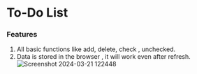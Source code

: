 # To-Do List
### Features
1. All basic functions like add, delete, check , unchecked.
2. Data is stored in the browser , it will work even after refresh.
![Screenshot 2024-03-21 122448](https://github.com/vishesh008/My_Persnal_Portfolio/assets/59003981/da6d58d4-3fe7-4995-aaf0-6c69365ccc22)

